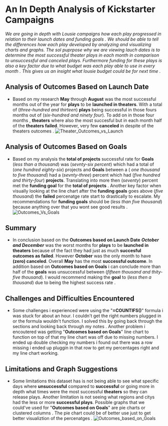 # An In Depth Analysis of Kickstarter Campaigns

*We are going in depth with Lousie campaigns how each play progressed in relation to their launch dates and funding goals . We should be able to tell the differences how each play developed by analyzing and visualizing charts and graphs. The sol puprpose why we are viewing lauch dates is to determine the most successful theater plays in each month in comparison to unsuccessful and canceled plays. Furthermore funding for these plays is also a key factor due to what budget was each play able to use in every month . This gives us an insight what lousie budget could be for next time .* 


## **Analysis of Outcomes Based on Launch Date**
 
 - Based on my research **May** through **August** was the most successful months out of the year for **plays** to be **launched in theaters**. With a total of (*three-hundred and thirteen*) **plays** being successful in those fours months out of (*six-hundred and ninety four*). To add on in those four months , **theaters** where also the most succesful but in each month half of the **theaters failed**. However, very few **canceled** in despite of the theaters outcomes . ![Theater_Outcomes_vs_Launch](path/to/Theater_Outcomes_vs_Launch.PNG)

## **Analysis of Outcomes Based on Goals**
- Based on my analysis the **total of projects** successful rate for **Goals** (*less than a thousand*) was (*sevnty-six percent*) which had a total of (*one hundred eighty-six*) projects and **Goals** between a ( *one thousand to five thousand*) had a (*sevnty-three*) percent which had (*five hundred and thirty-four*) **projects**. Translating into more then (*seventy*) percent met the **funding goal** for the **total of projects** . Another key factor when visually looking at the line chart after the **funding goals** goes above (*five thousand*) the **failed** percenatge rate start to drastically to escalate. My recommendations for **funding goals** should be (*less than five thousand*) because anything over that you wont see good results .
![Outcomes_Vs_Goals](path/to/Outcomes_Vs_Goals.PNG)

## **Summary**
 - In conclusion based on the **Outcomes based on Launch Date** ***October and December*** was the worst months for **plays** to be **launched in theaters** because of the fact they had just as much **succesful outcomes as failed**. However **October** was the only month to have **(zero) canceled**. Overall **May** has the most **successful outcome**. In addition based on **Outcomes based on Goals** i can conclude more than half of the **goals** was unsuccessful between (*fifteen thousand and thity-five thousand*). I would recommend making the **goal** to (*less then a thousand*) due to being the highest success rate .

## **Challenges and Difficulties Encountered**
  - Some challenges i experienced were using the "**=COUNTIFS()**" formula i was stuck for about an hour. I couldn't get the right numbers plugged in or the formula wouldn't function. I solved this by going back through the sections and looking back through my notes . Another problem i encoutered was getting "**Outcomes based on Goals**" line chart to function on top of that my line chart was off due to missing numbers. I ended up double checking my numbers i found out there was a row missing i ended up pluggin in that row to get my percentages right and my line chart working.

## **Limitations and Graph Suggestions**
   - Some limitations this dataset has is not being able to see what specific days where **unsuccessful** compared to **successful** or going more in depth what times were the most successful **theaters** so they can release plays. Another limitation is not seeing what regions and citys had the less or more **successful plays**. Possible graphs that we could've used for "**Outcomes based on Goals**" are pie charts or clustered columns . The pie chart could be of better use just to get better visualiztion of the percenatges .
   ![Outcomes_based_on_Goals](path/to/Outcomes_based_on_Goals.PNG)
